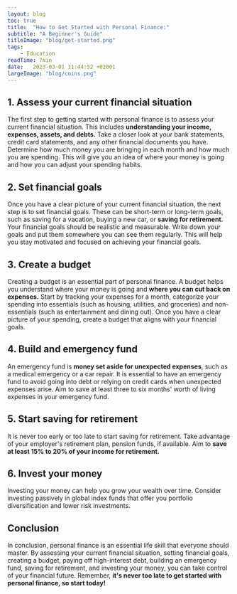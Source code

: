 ```yaml
---
layout: blog
toc: true
title:  "How to Get Started with Personal Finance:"
subtitle: "A Beginner's Guide"
titleImage: "blog/get-started.png"
tags:
    - Education
readTime: 7min
date:   2023-03-01 11:44:52 +02001
largeImage: "blog/coins.png"
---
```

## 1. Assess your current financial situation

The first step to getting started with personal finance is to assess your current financial situation.
This includes __understanding your income, expenses, assets, and debts.__
Take a closer look at your bank statements, credit card statements, and any other financial
documents you have. Determine how much money you are bringing in each month and how much you are
spending. This will give you an idea of where your money is going and how you can adjust your spending habits.

## 2. Set financial goals

Once you have a clear picture of your current financial situation, the next step is to set financial
goals. These can be short-term or long-term goals, such as saving for a vacation, buying a new car, or __saving for retirement.__
Your financial goals should be realistic and measurable. Write down your goals and put them
somewhere you can see them regularly. This will help you stay motivated and focused on achieving your financial goals.

## 3. Create a budget

Creating a budget is an essential part of personal finance. A budget helps you understand where your money is going and
__where you can cut back on expenses.__
Start by tracking your expenses for a month, categorize your spending into essentials (such as
housing, utilities, and groceries) and non-essentials (such as entertainment and dining out). Once
you have a clear picture of your spending, create a budget that aligns with your financial goals.

## 4. Build and emergency fund

An emergency fund is __money set aside for unexpected expenses__,
such as a medical emergency or a car repair. It is essential to have an emergency fund to
avoid going into debt or relying on credit cards when unexpected expenses arise. Aim to save at
least three to six months' worth of living expenses in your emergency fund.

## 5. Start saving for retirement

It is never too early or too late to start saving for retirement. Take advantage of your
employer's retirement plan, pension funds, if available. Aim to __save at least 15% to 20% of your income for retirement.__

## 6. Invest your money

Investing your money can help you grow your wealth over time. Consider
<span> investing passively in global index funds that offer you portfolio diversification and lower risk investments. </span>

## __Conclusion__

In conclusion, personal finance is an essential life skill that everyone should master.
By assessing your current financial situation, setting financial goals, creating a
budget, paying off high-interest debt, building an emergency fund, saving for
retirement, and investing your money, you can take control of your financial future.
Remember, __it's never too late to get started with personal finance, so start today!__

